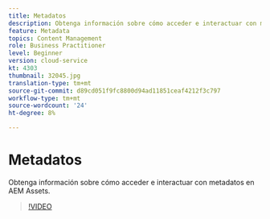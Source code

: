 ```yaml
---
title: Metadatos
description: Obtenga información sobre cómo acceder e interactuar con metadatos en AEM Assets.
feature: Metadata
topics: Content Management
role: Business Practitioner
level: Beginner
version: cloud-service
kt: 4303
thumbnail: 32045.jpg
translation-type: tm+mt
source-git-commit: d89cd051f9fc8800d94ad11851ceaf4212f3c797
workflow-type: tm+mt
source-wordcount: '24'
ht-degree: 8%

---
```



# Metadatos

Obtenga información sobre cómo acceder e interactuar con metadatos en AEM Assets.

>[!VIDEO](https://video.tv.adobe.com/v/32045/?quality=12&learn=on&hidetitle=true)